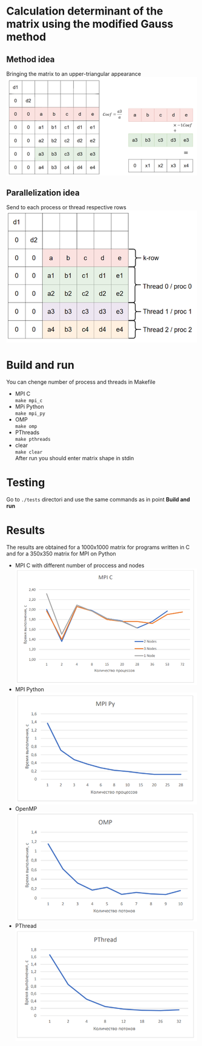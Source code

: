 # Сalculation determinant of the matrix using the modified Gauss method 

## Method idea  
Bringing the matrix to an upper-triangular appearance  
![Alt text](./images/alg.png)  
## Parallelization idea  
Send to each process or thread respective rows  
![Alt text](./images/paral.png)  
# Build and run  
You can chenge number of process and threads in Makefile  
- MPI C  
`make mpi_c`
- MPi Python  
`make mpi_py`  
- OMP  
`make omp`  
- PThreads  
`make pthreads`    
- clear  
`make clear`  
After run you should enter matrix shape in stdin  

# Testing  
Go to `./tests` directori and use the same commands as in point **Build and run**  

# Results  
The results are obtained for a 1000x1000 matrix for programs written in C and for a 350x350 matrix for MPI on Python  
- MPI C with different number of proccess and nodes  
![Alt text](images/MPI_C_res.png) 
- MPI Python   
![Alt text](images/mpi_py.png)  
- OpenMP  
![Alt text](images/omp.png)  
- PThread  
![Alt text](images/pthread.png)